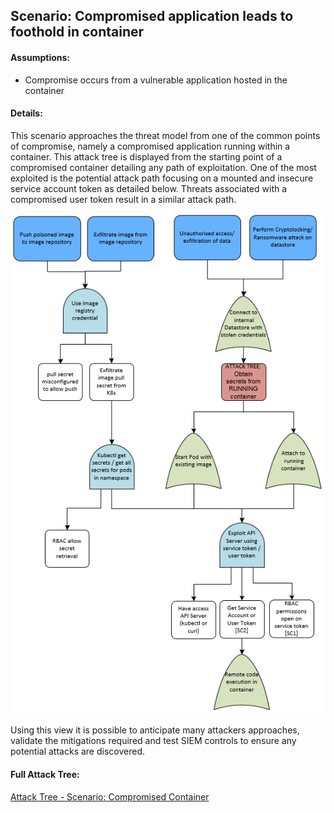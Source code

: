 ## Scenario: Compromised application leads to foothold in container

#### Assumptions:
* Compromise occurs from a vulnerable application hosted in the container

#### Details:

This scenario approaches the threat model from one of the common points of compromise, namely a compromised application running within a container.  This attack tree is displayed from the starting point of a compromised container detailing any path of exploitation.  One of the most exploited is the potential attack path focusing on a mounted and insecure service account token as detailed below.  Threats associated with a compromised user token result in a similar attack path.

![alt text](images/scenario-compromisedcontainer.png "Scenario: Compromised Container")

Using this view it is possible to anticipate many attackers approaches, validate the mitigations required and test SIEM controls to ensure any potential attacks are discovered.


#### Full Attack Tree:
[Attack Tree - Scenario: Compromised Container](pdfs/Kubernetes%20Attack%20Trees%20v1.4.scenario.compromised.pdf "Scenario: Compromised Container")

